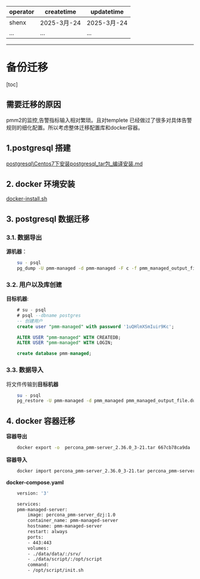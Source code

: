 | operator | createtime | updatetime |
| ---- | ---- | ---- |
| shenx | 2025-3月-24 | 2025-3月-24  |
| ... | ... | ... |
---
# 备份迁移

[toc]

## 需要迁移的原因

pmm2的监控,告警指标输入相对繁琐。且对templete 已经做过了很多对具体告警规则的细化配置。所以考虑整体迁移配置库和docker容器。

## 1.postgresql 搭建

[postgresql\Centos7下安装postgresql_tar包_编译安装.md](../../postgresql/Centos7下安装postgresql_tar包_编译安装.md)

## 2. docker 环境安装

[docker-install.sh](../../脚本与程序开发/脚本/docker-install.sh)

## 3. postgresql 数据迁移

### 3.1. 数据导出

**源机器**：
```bash
    su - psql
    pg_dump -U pmm-managed -d pmm-managed -F c -f pmm_managed_output_file.dump
```

### 3.2. 用户以及库创建

**目标机器**:
```sql
    # su - psql
    # psql --dbname postgres
    -- 创建用户
    create user "pmm-managed" with password '1uQHlmXSmIuir9Kc';

    ALTER USER "pmm-managed" WITH CREATEDB; 
    ALTER USER "pmm-managed" WITH LOGIN;

    create database pmm-managed;
```

### 3.3. 数据导入

将文件传输到**目标机器**
```bash
    su - psql
    pg_restore -U pmm-managed -d pmm_managed pmm_managed_output_file.dump
```

## 4. docker 容器迁移


**容器导出**
```bash
    docker export -o  percona_pmm-server_2.36.0_3-21.tar 667cb78ca9da
```

**容器导入**
```bash
    docker import percona_pmm-server_2.36.0_3-21.tar percona_pmm-server_dzj:1.0
```

**docker-compose.yaml**

```bash
    version: '3'

    services:
    pmm-managed-server:
        image: percona_pmm-server_dzj:1.0
        container_name: pmm-managed-server
        hostname: pmm-managed-server
        restart: always
        ports:
        - 443:443
        volumes:
        - ./data/data/:/srv/
        - ./data/script/:/opt/script
        command:
        - /opt/script/init.sh
```

